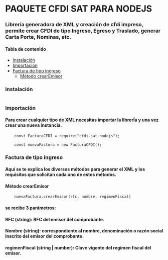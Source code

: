 # PAQUETE CFDI SAT PARA NODEJS

### Librería generadora de XML y creación de cfdi impreso, permite crear CFDI de tipo Ingreso, Egreso y Traslado, generar Carta Porte, Nominas, etc.

#### Tabla de contenido

- [Instalación](#Instalación)
- [Importación](#Importación)
- [Factura de tipo ingreso](#Factura-de-tipo-ingreso)
  - [Método crearEmisor](#Método-crearEmisor)

### **Instalación**

```npm install --save cfdi-sat-nodejs

```

### **Importación**

#### Para crear cualquier tipo de XML necesitas importar la librerÍa y una vez crear una nueva instancia.

```
    const FacturaCFDI = require("cfdi-sat-nodejs");

    const nuevaFactura = new FacturaCFDI();
```

### **Factura de tipo ingreso**

#### Aquí se te explica los diversos métodos para generar el XML y los requisitos que solicitan cada uno de estos métodos.

#### **Método crearEmisor**

```
    nuevaFactura.crearEmisor(rfc, nombre, regimenFiscal)

```

#### se recibe 3 parámetros:

#### RFC (string): RFC del emisor del comprobante.

#### Nombre (string): correspondiente al nombre, denominación o razón social inscrito del emisor del comprobante.

#### regimenFiscal (string | number): Clave vigente del regimen fiscal del emisor.
